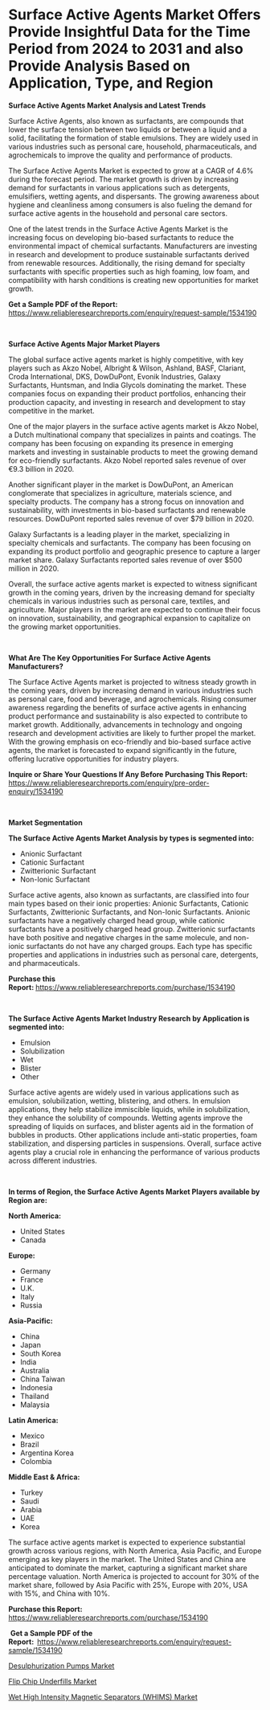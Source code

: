 <p><h1>Surface Active Agents Market Offers Provide Insightful Data for the Time Period from 2024 to 2031 and also Provide Analysis Based on Application, Type, and Region</h1></p><p><strong>Surface Active Agents Market Analysis and Latest Trends</strong></p>
<p><p>Surface Active Agents, also known as surfactants, are compounds that lower the surface tension between two liquids or between a liquid and a solid, facilitating the formation of stable emulsions. They are widely used in various industries such as personal care, household, pharmaceuticals, and agrochemicals to improve the quality and performance of products.</p><p>The Surface Active Agents Market is expected to grow at a CAGR of 4.6% during the forecast period. The market growth is driven by increasing demand for surfactants in various applications such as detergents, emulsifiers, wetting agents, and dispersants. The growing awareness about hygiene and cleanliness among consumers is also fueling the demand for surface active agents in the household and personal care sectors.</p><p>One of the latest trends in the Surface Active Agents Market is the increasing focus on developing bio-based surfactants to reduce the environmental impact of chemical surfactants. Manufacturers are investing in research and development to produce sustainable surfactants derived from renewable resources. Additionally, the rising demand for specialty surfactants with specific properties such as high foaming, low foam, and compatibility with harsh conditions is creating new opportunities for market growth.</p></p>
<p><strong>Get a Sample PDF of the Report:&nbsp;</strong> <a href="https://www.reliableresearchreports.com/enquiry/request-sample/1534190">https://www.reliableresearchreports.com/enquiry/request-sample/1534190</a></p>
<p>&nbsp;</p>
<p><strong>Surface Active Agents Major Market Players</strong></p>
<p><p>The global surface active agents market is highly competitive, with key players such as Akzo Nobel, Albright & Wilson, Ashland, BASF, Clariant, Croda International, DKS, DowDuPont, Evonik Industries, Galaxy Surfactants, Huntsman, and India Glycols dominating the market. These companies focus on expanding their product portfolios, enhancing their production capacity, and investing in research and development to stay competitive in the market.</p><p>One of the major players in the surface active agents market is Akzo Nobel, a Dutch multinational company that specializes in paints and coatings. The company has been focusing on expanding its presence in emerging markets and investing in sustainable products to meet the growing demand for eco-friendly surfactants. Akzo Nobel reported sales revenue of over €9.3 billion in 2020.</p><p>Another significant player in the market is DowDuPont, an American conglomerate that specializes in agriculture, materials science, and specialty products. The company has a strong focus on innovation and sustainability, with investments in bio-based surfactants and renewable resources. DowDuPont reported sales revenue of over $79 billion in 2020.</p><p>Galaxy Surfactants is a leading player in the market, specializing in specialty chemicals and surfactants. The company has been focusing on expanding its product portfolio and geographic presence to capture a larger market share. Galaxy Surfactants reported sales revenue of over $500 million in 2020.</p><p>Overall, the surface active agents market is expected to witness significant growth in the coming years, driven by the increasing demand for specialty chemicals in various industries such as personal care, textiles, and agriculture. Major players in the market are expected to continue their focus on innovation, sustainability, and geographical expansion to capitalize on the growing market opportunities.</p></p>
<p>&nbsp;</p>
<p><strong>What Are The Key Opportunities For Surface Active Agents Manufacturers?</strong></p>
<p><p>The Surface Active Agents market is projected to witness steady growth in the coming years, driven by increasing demand in various industries such as personal care, food and beverage, and agrochemicals. Rising consumer awareness regarding the benefits of surface active agents in enhancing product performance and sustainability is also expected to contribute to market growth. Additionally, advancements in technology and ongoing research and development activities are likely to further propel the market. With the growing emphasis on eco-friendly and bio-based surface active agents, the market is forecasted to expand significantly in the future, offering lucrative opportunities for industry players.</p></p>
<p><strong>Inquire or Share Your Questions If Any Before Purchasing This Report:</strong> <a href="https://www.reliableresearchreports.com/enquiry/pre-order-enquiry/1534190">https://www.reliableresearchreports.com/enquiry/pre-order-enquiry/1534190</a></p>
<p>&nbsp;</p>
<p><strong>Market Segmentation</strong></p>
<p><strong>The Surface Active Agents Market Analysis by types is segmented into:</strong></p>
<p><ul><li>Anionic Surfactant</li><li>Cationic Surfactant</li><li>Zwitterionic Surfactant</li><li>Non-Ionic Surfactant</li></ul></p>
<p><p>Surface active agents, also known as surfactants, are classified into four main types based on their ionic properties: Anionic Surfactants, Cationic Surfactants, Zwitterionic Surfactants, and Non-Ionic Surfactants. Anionic surfactants have a negatively charged head group, while cationic surfactants have a positively charged head group. Zwitterionic surfactants have both positive and negative charges in the same molecule, and non-ionic surfactants do not have any charged groups. Each type has specific properties and applications in industries such as personal care, detergents, and pharmaceuticals.</p></p>
<p><strong>Purchase this Report:&nbsp;</strong><a href="https://www.reliableresearchreports.com/purchase/1534190">https://www.reliableresearchreports.com/purchase/1534190</a></p>
<p>&nbsp;</p>
<p><strong>The Surface Active Agents Market Industry Research by Application is segmented into:</strong></p>
<p><ul><li>Emulsion</li><li>Solubilization</li><li>Wet</li><li>Blister</li><li>Other</li></ul></p>
<p><p>Surface active agents are widely used in various applications such as emulsion, solubilization, wetting, blistering, and others. In emulsion applications, they help stabilize immiscible liquids, while in solubilization, they enhance the solubility of compounds. Wetting agents improve the spreading of liquids on surfaces, and blister agents aid in the formation of bubbles in products. Other applications include anti-static properties, foam stabilization, and dispersing particles in suspensions. Overall, surface active agents play a crucial role in enhancing the performance of various products across different industries.</p></p>
<p>&nbsp;</p>
<p><strong>In terms of Region, the Surface Active Agents Market Players available by Region are:</strong></p>
<p>
    <p> <strong> North America: </strong>
        <ul>
            <li>United States</li>
            <li>Canada</li>
        </ul>
        </p> 
    <p> <strong> Europe: </strong>
        <ul>
            <li>Germany</li>
            <li>France</li>
            <li>U.K.</li>
            <li>Italy</li>
            <li>Russia</li>
        </ul>
        </p> 
    <p> <strong> Asia-Pacific: </strong>
        <ul>
            <li>China</li>
            <li>Japan</li>
            <li>South Korea</li>
            <li>India</li>
            <li>Australia</li>
            <li>China Taiwan</li>
            <li>Indonesia</li>
            <li>Thailand</li>
            <li>Malaysia</li>
        </ul>
        </p> 
    <p> <strong> Latin America: </strong>
        <ul>
            <li>Mexico</li>
            <li>Brazil</li>
            <li>Argentina Korea</li>
            <li>Colombia</li>
        </ul>
        </p> 
    <p> <strong> Middle East & Africa: </strong>
        <ul>
            <li>Turkey</li>
            <li>Saudi</li>
            <li>Arabia</li>
            <li>UAE</li>
            <li>Korea</li>
        </ul>
    </p>
    </p>
<p><p>The surface active agents market is expected to experience substantial growth across various regions, with North America, Asia Pacific, and Europe emerging as key players in the market. The United States and China are anticipated to dominate the market, capturing a significant market share percentage valuation. North America is projected to account for 30% of the market share, followed by Asia Pacific with 25%, Europe with 20%, USA with 15%, and China with 10%.</p></p>
<p><strong>Purchase this Report: </strong><a href="https://www.reliableresearchreports.com/purchase/1534190">https://www.reliableresearchreports.com/purchase/1534190</a></p>
<p>&nbsp;<strong>Get a Sample PDF of the Report:&nbsp;&nbsp;</strong><a href="https://www.reliableresearchreports.com/enquiry/request-sample/1534190">https://www.reliableresearchreports.com/enquiry/request-sample/1534190</a></p>
<p><strong></strong></p>
<p><p><a href="https://view.publitas.com/reportprime-1/desulphurization-pumps-market-research-report-provides-thorough-industry-overview-which-offers-an-in-depth-analysis-of-product-trends-and-new-market-divisions/">Desulphurization Pumps Market</a></p><p><a href="https://view.publitas.com/reportprime-1/flip-chip-underfills-market-research-report-unlocks-analysis-on-the-market-financial-status-market-size-and-market-revenue-upto-2030/">Flip Chip Underfills Market</a></p><p><a href="https://view.publitas.com/reportprime-1/wet-high-intensity-magnetic-separators-whims-market-provides-detailed-segmentation-of-this-market-based-on-type-application-and-region-and-forecast-for-the-period-from-2023-2030/">Wet High Intensity Magnetic Separators (WHIMS) Market</a></p></p>